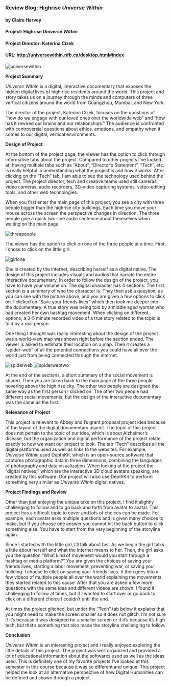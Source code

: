 ### Review Blog: Highrise _Universe Within_
#### by Claire Harvey 


#### Project: Highrise _Universe Within_
#### Project Director: Katerina Cizek
#### URL: http://universewithin.nfb.ca/desktop.html#index 

![universewithin](https://cbharveydh.github.io/Writing-for-the-Digital-Humanities/images/universewithin.png)

**Project Summary**

_Universe Within_ is a digital, interactive documentary that exposes the hidden digital lives of high rise residents around the world. This project and story takes us on a journey through the minds and computers of three vertical citizens around the world from Guangzhou, Mumbai, and New York. 

The director of the project, Katerina Cizek, focuses on the questions of “how do we engage with our loved ones over the worldwide web” and “how has it rewired our brains and our relationships.” The audience is confronted with controversial questions about ethics, emotions, and empathy when it comes to our digital, vertical environments.

**Design of Project**

At the bottom of the project page, the viewer has the option to click through informative tabs about the project. Compared to other projects I’ve looked at, having multiple tabs such as “About”, “Director’s Statement”, “Tech”, etc. is really helpful in understanding what the project is and how it works. After clicking on the “Tech” tab, I am able to see the technology used behind the project. The project director, tech and creative teams used still cameras, video cameras, audio recorders, 3D-video capturing systems, video-editing tools, and other web technologies. 

When you first enter the main page of this project, you see a city with three people bigger than the highrise city buildings. Each time you move your mouse across the screen the perspective changes in direction. The three people give a quick two-line audio sentence about themselves when waiting on the main page. 

![threepeople](https://cbharveydh.github.io/Writing-for-the-Digital-Humanities/images/threepeople.png)

The viewer has the option to click on one of the three people at a time. First, I chose to click on the little girl.

![girlone](https://cbharveydh.github.io/Writing-for-the-Digital-Humanities/images/girlone.png)

She is created by the internet, describing herself as a digital native. The design of this project includes visuals and audios that narrate the entire interactive documentary. In order to follow the design of the project, you have to have your volume on. The digital character has 4 sections. The first section is a summary of who the character is. They then ask a question, as you can see with the picture above, and you are given a few options to click on. I clicked on “Save your friends lives” which then took me deeper into the documentary. A true story was being told by a middle aged woman who had created her own hashtag movement. When clicking on different options, a 3-5 minute recorded video of a true story related to the topic is told by a real person. 

One thing I thought was really interesting about the design of the project was a world-view map was shown right before the section ended. The viewer is asked to estimate their location on a map. Then it creates a “spider-web” of all the potential connections you could have all over the world just from being connected through the internet. 

![spiderweb](https://cbharveydh.github.io/Writing-for-the-Digital-Humanities/images/spiderweb.png)
![spiderwebtwo](https://cbharveydh.github.io/Writing-for-the-Digital-Humanities/images/spiderwebtwo.png)

At the end of the sections, a short summary of the social movement is shared. Then you are taken back to the main page of the three people hovering above the high rise city. The other two people are designed the same way as the first person I clicked on. The other two people had different social movements, but the design of the interactive documentary was the same as the first. 

**Relevance of Project**

This project is relevant to Abbey and I’s grant proposal project idea because of the layout of the digital documentary aspect. The topic of this project does not pertain to the topic of our idea, which is about Alzheimer’s disease, but the organization and digital performance of the project relate exactly to how we want our project to look. The tab “Tech” describes all the digital platforms used as well as links to the websites. For example, _Universe Within_ used DepthKit, which is an open-source software that captures photographic data in three dimensions, combining the languages of photography and data visualization. When looking at the project the “digital natives,” which are the interactive 3D cloud avatars speaking, are created by this software. Our project will also use DepthKit to perform something very similar as _Universe Within_ digital natives. 

**Project Findings and Review**

Other than just enjoying the unique take on this project, I find it slightly challenging to follow and to go back and forth from avatar to avatar. This project has a difficult topic to cover and lots of choices can be made. For example, each avatar asks multiple questions and is given many choices to make, but if you choose one answer you cannot hit the back button to click something else. You have to start from the very beginning of the storyline again.

Since I started with the little girl, I’ll talk about her. As we begin the girl talks a little about herself and what the internet means to her. Then, the girl asks you the question “What kind of movement would you start through a hashtag or media platform?” You are given the choices of saving your friends lives, starting a labor movement, preventing war, or saving your building. I choose to click on saving your friends lives. It then goes into a few videos of multiple people all over the world explaining the movements they started related to this cause. After that you are asked a few more questions with the same idea and different videos are shown. I found it challenging to follow at times, but if I wanted to start over or go back to click on a different choice I couldn’t until the end. 

At times the project glitched, but under the “Tech” tab below it explains that you might need to make the screen smaller so it does not glitch. I’m not sure if it’s because it was designed for a smaller screen or if it’s because it’s high tech, but that’s something that also made the storyline challenging to follow. 

**Conclusion**

_Universe Within_ is an interesting project and I really enjoyed exploring the little details of this project. The project was well organized and provided a lot of educational information about the softwares used as well as the ideas used. This is definitely one of my favorite projects I’ve looked at this semester in this course because it was so different and unique. This project helped me look at an alternative perspective of how Digital Humanities can be defined and shown through a project. 
